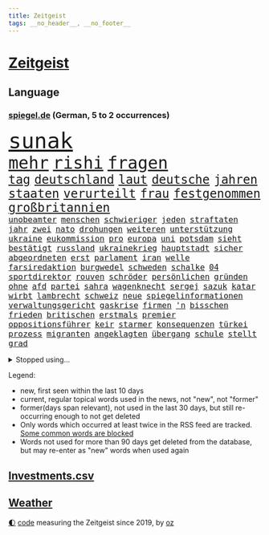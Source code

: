 ```yaml
---
title: Zeitgeist
tags: __no_header__, __no_footer__
---
```


# [Zeitgeist](https://oliz.io/zeitgeist/)

## Language

<h3><a href="https://www.spiegel.de" target="_blank">spiegel.de</a> (German, 5 to 2 occurrences)</h3>
<p style="font-family:monospace">
<span style="font-size:32pt"><a href="news_links.html#sunak" class="current">sunak</a></span>
<br>
<span style="font-size:25pt"><a href="news_links.html#mehr" class="current">mehr</a></span>
<span style="font-size:25pt"><a href="news_links.html#rishi" class="current">rishi</a></span>
<span style="font-size:25pt"><a href="news_links.html#fragen" class="current">fragen</a></span>
<br>
<span style="font-size:18pt"><a href="news_links.html#tag" class="current">tag</a></span>
<span style="font-size:18pt"><a href="news_links.html#deutschland" class="current">deutschland</a></span>
<span style="font-size:18pt"><a href="news_links.html#laut" class="current">laut</a></span>
<span style="font-size:18pt"><a href="news_links.html#deutsche" class="current">deutsche</a></span>
<span style="font-size:18pt"><a href="news_links.html#jahren" class="current">jahren</a></span>
<span style="font-size:18pt"><a href="news_links.html#staaten" class="current">staaten</a></span>
<span style="font-size:18pt"><a href="news_links.html#verurteilt" class="current">verurteilt</a></span>
<span style="font-size:18pt"><a href="news_links.html#frau" class="current">frau</a></span>
<span style="font-size:18pt"><a href="news_links.html#festgenommen" class="current">festgenommen</a></span>
<span style="font-size:18pt"><a href="news_links.html#großbritannien" class="current">großbritannien</a></span>
<br>
<span style="font-size:12pt"><a href="news_links.html#unobeamter" class="new">unobeamter</a></span>
<span style="font-size:12pt"><a href="news_links.html#menschen" class="current">menschen</a></span>
<span style="font-size:12pt"><a href="news_links.html#schwieriger" class="current">schwieriger</a></span>
<span style="font-size:12pt"><a href="news_links.html#jeden" class="current">jeden</a></span>
<span style="font-size:12pt"><a href="news_links.html#straftaten" class="current">straftaten</a></span>
<span style="font-size:12pt"><a href="news_links.html#jahr" class="current">jahr</a></span>
<span style="font-size:12pt"><a href="news_links.html#zwei" class="current">zwei</a></span>
<span style="font-size:12pt"><a href="news_links.html#nato" class="current">nato</a></span>
<span style="font-size:12pt"><a href="news_links.html#drohungen" class="current">drohungen</a></span>
<span style="font-size:12pt"><a href="news_links.html#weiteren" class="current">weiteren</a></span>
<span style="font-size:12pt"><a href="news_links.html#unterstützung" class="current">unterstützung</a></span>
<span style="font-size:12pt"><a href="news_links.html#ukraine" class="current">ukraine</a></span>
<span style="font-size:12pt"><a href="news_links.html#eukommission" class="current">eukommission</a></span>
<span style="font-size:12pt"><a href="news_links.html#pro" class="current">pro</a></span>
<span style="font-size:12pt"><a href="news_links.html#europa" class="current">europa</a></span>
<span style="font-size:12pt"><a href="news_links.html#uni" class="current">uni</a></span>
<span style="font-size:12pt"><a href="news_links.html#potsdam" class="current">potsdam</a></span>
<span style="font-size:12pt"><a href="news_links.html#sieht" class="current">sieht</a></span>
<span style="font-size:12pt"><a href="news_links.html#bestätigt" class="current">bestätigt</a></span>
<span style="font-size:12pt"><a href="news_links.html#russland" class="current">russland</a></span>
<span style="font-size:12pt"><a href="news_links.html#ukrainekrieg" class="current">ukrainekrieg</a></span>
<span style="font-size:12pt"><a href="news_links.html#hauptstadt" class="current">hauptstadt</a></span>
<span style="font-size:12pt"><a href="news_links.html#sicher" class="current">sicher</a></span>
<span style="font-size:12pt"><a href="news_links.html#abgeordneten" class="current">abgeordneten</a></span>
<span style="font-size:12pt"><a href="news_links.html#erst" class="current">erst</a></span>
<span style="font-size:12pt"><a href="news_links.html#parlament" class="current">parlament</a></span>
<span style="font-size:12pt"><a href="news_links.html#iran" class="current">iran</a></span>
<span style="font-size:12pt"><a href="news_links.html#welle" class="current">welle</a></span>
<span style="font-size:12pt"><a href="news_links.html#farsiredaktion" class="new">farsiredaktion</a></span>
<span style="font-size:12pt"><a href="news_links.html#burgwedel" class="new">burgwedel</a></span>
<span style="font-size:12pt"><a href="news_links.html#schweden" class="current">schweden</a></span>
<span style="font-size:12pt"><a href="news_links.html#schalke" class="current">schalke</a></span>
<span style="font-size:12pt"><a href="news_links.html#04" class="current">04</a></span>
<span style="font-size:12pt"><a href="news_links.html#sportdirektor" class="current">sportdirektor</a></span>
<span style="font-size:12pt"><a href="news_links.html#rouven" class="new">rouven</a></span>
<span style="font-size:12pt"><a href="news_links.html#schröder" class="current">schröder</a></span>
<span style="font-size:12pt"><a href="news_links.html#persönlichen" class="current">persönlichen</a></span>
<span style="font-size:12pt"><a href="news_links.html#gründen" class="current">gründen</a></span>
<span style="font-size:12pt"><a href="news_links.html#ohne" class="current">ohne</a></span>
<span style="font-size:12pt"><a href="news_links.html#afd" class="current">afd</a></span>
<span style="font-size:12pt"><a href="news_links.html#partei" class="current">partei</a></span>
<span style="font-size:12pt"><a href="news_links.html#sahra" class="current">sahra</a></span>
<span style="font-size:12pt"><a href="news_links.html#wagenknecht" class="current">wagenknecht</a></span>
<span style="font-size:12pt"><a href="news_links.html#sergej" class="current">sergej</a></span>
<span style="font-size:12pt"><a href="news_links.html#sazuk" class="new">sazuk</a></span>
<span style="font-size:12pt"><a href="news_links.html#katar" class="current">katar</a></span>
<span style="font-size:12pt"><a href="news_links.html#wirbt" class="current">wirbt</a></span>
<span style="font-size:12pt"><a href="news_links.html#lambrecht" class="current">lambrecht</a></span>
<span style="font-size:12pt"><a href="news_links.html#schweiz" class="current">schweiz</a></span>
<span style="font-size:12pt"><a href="news_links.html#neue" class="current">neue</a></span>
<span style="font-size:12pt"><a href="news_links.html#spiegelinformationen" class="current">spiegelinformationen</a></span>
<span style="font-size:12pt"><a href="news_links.html#verwaltungsgericht" class="current">verwaltungsgericht</a></span>
<span style="font-size:12pt"><a href="news_links.html#gaskrise" class="current">gaskrise</a></span>
<span style="font-size:12pt"><a href="news_links.html#firmen" class="current">firmen</a></span>
<span style="font-size:12pt"><a href="news_links.html#'n" class="new">'n</a></span>
<span style="font-size:12pt"><a href="news_links.html#bisschen" class="current">bisschen</a></span>
<span style="font-size:12pt"><a href="news_links.html#frieden" class="current">frieden</a></span>
<span style="font-size:12pt"><a href="news_links.html#britischen" class="current">britischen</a></span>
<span style="font-size:12pt"><a href="news_links.html#erstmals" class="current">erstmals</a></span>
<span style="font-size:12pt"><a href="news_links.html#premier" class="current">premier</a></span>
<span style="font-size:12pt"><a href="news_links.html#oppositionsführer" class="current">oppositionsführer</a></span>
<span style="font-size:12pt"><a href="news_links.html#keir" class="new">keir</a></span>
<span style="font-size:12pt"><a href="news_links.html#starmer" class="new">starmer</a></span>
<span style="font-size:12pt"><a href="news_links.html#konsequenzen" class="current">konsequenzen</a></span>
<span style="font-size:12pt"><a href="news_links.html#türkei" class="current">türkei</a></span>
<span style="font-size:12pt"><a href="news_links.html#prozess" class="current">prozess</a></span>
<span style="font-size:12pt"><a href="news_links.html#migranten" class="current">migranten</a></span>
<span style="font-size:12pt"><a href="news_links.html#angeklagten" class="current">angeklagten</a></span>
<span style="font-size:12pt"><a href="news_links.html#übergang" class="new">übergang</a></span>
<span style="font-size:12pt"><a href="news_links.html#schule" class="current">schule</a></span>
<span style="font-size:12pt"><a href="news_links.html#stellt" class="current">stellt</a></span>
<span style="font-size:12pt"><a href="news_links.html#grad" class="current">grad</a></span>
</p>
<details>
<summary>Stopped using...</summary>
<p class="former" style="font-size:12pt">
anwohner(735) auftakt(734) israelische(734) wichtigste(734) digitalisierung(733) netzwerken(733) scheinen(733) abschied(732) aktien(732) korruption(732) verluste(732) amerikanische(731) berühmt(731) kurzarbeit(731) summe(731) awards(730) feierte(730) galt(730) gerechtigkeit(730) leipziger(730) phase(730) umfeld(730) nahverkehr(729) richten(729) untersuchungshaft(729) verabschiedet(729) verlust(729) weißen(729) 400(728) anderes(728) ausgesprochen(728) beobachtet(728) brexit(728) diskussion(728) legendären(728) sachsenanhalt(728) vermögen(728) zahlreichen(728) 2000(727) auswahl(727) becker(727) bilden(727) bildern(727) enorm(727) fort(727) kaputt(727) klimaneutral(727) landesregierung(727) lobt(727) persönliche(727) schatten(727) spdpolitikerin(727) verdachts(727) verstärken(727) bloß(726) fließt(726) flugzeuge(726) konzerne(726) pflege(726) rechtsextremismus(726) asche(725) demonstriert(725) dreimal(725) endgültig(725) erfolgreiche(725) gereist(725) hubschrauber(725) impfung(725) infektion(725) internationaler(725) investoren(725) jedenfalls(725) meinungsfreiheit(725) name(725) rettungskräfte(725) schwester(725) simon(725) spätestens(725) usschauspielerin(725) wirken(725) brandenburg(724) einziehen(724) gefährlicher(724) hinterher(724) maß(724) märchen(724) rafael(724) themen(724) ungarns(724) wehren(724) bekanntesten(723) bot(723) eingereicht(723) gebrochen(723) gestoßen(723) hund(723) höchststand(723) radsport(723) richtige(723) schnelltests(723) wechseln(723) zuversicht(723) einstigen(722) endspiel(722) erneuten(722) ersetzen(722) gesprächen(722) trennung(722) umweltministerin(722) unterstützer(722) abgehört(721) altes(721) cartoons(721) julian(721) körperverletzung(721) nahen(721) schwangere(721) untersuchen(721) verdächtigt(721) verpassen(721) wolle(721) 130(720) beschließen(720) coronapolitik(720) entsetzen(720) premiere(720) staats(720) tokio(720) ton(720) virologen(720) weitergegeben(720) werke(720) 3000(719) abgebrochen(719) eskalieren(719) gegenteil(719) symptome(719) unbedingt(719) berater(718) berät(718) gehandelt(718) kilometern(718) mitteln(718) olympische(718) teenager(718) verbessert(716) trainiert(715) wochenlang(715) auftreten(714) gerechnet(714) verstößt(714) verteidigen(714) gabriel(713) verlauf(713) weite(713) zusammenstoß(713) echten(712) motor(712) tennis(712) gemeinsames(711) konsum(711) schnitt(711) sehnsucht(711) wind(711) erderwärmung(710) pflegekräfte(710) brach(709) genehmigung(709) rechtzeitig(709) springen(709) ereignisse(708) hunger(708) spaß(708) bob(707) landesweit(707) rasen(707) sachsens(707) sage(707) spanische(707) tennisprofi(707) verwickelt(707) meines(706) müsste(706) strengen(706) landet(705) schockiert(705) auflagen(703) begrüßt(703) februar(703) ringen(702) apps(701) bier(701) wendet(701) abstieg(700) automatisch(699) benötigen(697) schaut(697) halbe(696) insolvenz(696) erstochen(694) rang(693) finanzielle(692) startete(692) tisch(691) schwung(690) sarah(689) schmerz(689) kleinkind(688) foto(685) staatlichen(685) sogenannten(682) zeitung(682) impfpflicht(680) erfolgreichen(679) gesetzlichen(672) aktionen(666) quadratmeter(665) reihen(664) last(658) ärmelkanal(656) motivation(643) heidelberg(642) londons(642) berichtete(638) übers(634) iv(622) verleumdung(609) vormarsch(605) ausstellung(600) 5000(595) verlusten(591) neuanfang(587) fluggesellschaft(582) elfjährigen(567) strebt(565) erschoss(563) reue(556) fonds(541) 250(536) werte(536) erschüttern(528) fußballnationalmannschaft(525) japanischen(519) komme(519) reichtum(519) lediglich(514) holz(511) tennisstar(501) waldbrände(499) felix(494) gefilmt(494) aachen(490) gesichtet(484) argument(483) schwäche(481) bezichtigt(479) wenigsten(476) traditionelle(474) bauern(472) kleidung(472) belastung(470) brannte(470) fotografen(469) terroranschlag(469) staatschefs(468) hollywoodstar(466) parteispitze(466) morgens(463) erlag(462) grundsätzlich(458) cup(456) australischen(452) partnerschaft(451) auszeit(448) sorgten(443) bedankt(442) zögert(442) beides(441) dominieren(440) fällig(438) technischen(437) erweisen(425) höchstwert(423) umkämpften(416) jahrzehnt(410) löschen(409) flüchtende(404) vorhang(404) scholz'(403) nachmittag(399) harris(398) landwirte(398) gewohnt(397) lutz(393) agiert(392) verbündeten(392) world(392) 22jährige(390) gesetzesänderung(390) wachsende(390) operationen(389) minderheiten(387) getöteten(386) gewandt(384) royals(384) angeschlossen(378) ostdeutschen(376) radikalen(376) wertet(376) arten(374) infektionsschutzgesetz(374) bekräftigt(371) kremlsprecher(371) schränkt(370) abhängigkeit(369) exportiert(368) krankenkassen(364) vorsitz(364) abkommen(363) vermitteln(362) knappheit(359) gedrängt(357) einander(356) siebten(356) kälte(350) leise(350) rotterdam(350) argumenten(349) plastikmüll(349) eingefroren(346) ansicht(345) scherz(345) ungewöhnliche(344) magazin(343) perspektive(343) booster(342) vorzugehen(342) benutzt(339) hals(339) stadtteil(334) sekunde(333) bekannteste(331) eindringlichen(325) kürzer(325) lärm(321) schienen(320) technischer(319) pech(315) otto(314) laura(313) beteiligte(312) bundesfinanzminister(310) waffenruhe(310) unogeneralsekretär(309) auseinandersetzungen(308) positiver(306) nordirak(305) wmteilnahme(305) menschenrechtslage(304) erwiesen(302) pink(302) lehrerinnen(301) verteuert(299) überlebten(296) altkanzler(295) senden(294) begleiter(290) gottesdienst(290) gedenkt(288) möchten(288) bundesinnenministerin(287) südpazifik(287) bafög(286) nadal(286) jeweils(284) oscars(284) bredouille(282) gefechte(281) heikel(281) betrachtet(278) systematisch(278) bijan(277) djirsarai(277) wahnsinn(277) match(272) 2500(271) juristischen(270) lemke(268) steffi(268) städtetag(268) verringern(268) zahlreicher(268) pelé(267) großbrand(266) ausgeschieden(263) geschenk(261) kümmert(261) wandern(260) geklagt(259) getragen(257) teppich(254) vergleichsweise(253) krankheiten(251) royal(251) emotionalen(250) lawrow(249) afrikanischen(248) braut(248) klingen(248) strände(245) cyberattacken(244) umfragen(244) great(239) unwetter(239) einmalige(238) verwaltung(238) mut(237) pausen(236) gestrandet(235) behauptete(234) kylian(234) mbappé(234) beckham(232) mohammed(231) norwegischer(231) 1982(229) schlägen(228) we(228) samt(227) bürokratie(226) leak(226) 17jährige(225) begleiten(225) aufhebung(223) sklaverei(220) neunten(219) jennifer(218) km/h(218) schwarzmeerflotte(218) gegendemonstranten(217) südamerika(217) bomben(214) drohten(212) stopfen(212) ausweitung(210) verbrauchern(210) maskendeals(209) örtlichen(209) mobil(208) schmerzen(208) vereinbaren(208) ausfällen(207) erdöl(207) kurse(207) sicherheitsinteressen(207) sondervermögen(207) finnische(206) mutige(206) ausgang(205) baustelle(205) mariupol(205) messerangriff(205) heben(204) instrumentalisiert(204) applaus(203) marathon(203) söhne(203) verliehen(203) niedergestochen(199) belgrad(197) ständige(197) typ(197) 25jähriger(195) dylan(195) embargo(195) verteidigte(195) oligarch(193) geschäftsleute(192) villen(192) flossen(191) unsicherheit(191) gelassenheit(190) weizen(190) beispiele(189) kadaver(188) überlebenden(188) bewertung(187) spürt(187) flüssiggas(186) house(186) talent(186) kalt(185) tegernsee(185) bestreiten(183) boxen(182) verweis(182) auslösen(181) bezeichnen(180) energieminister(180) 48(179) aufgeführt(179) feiernder(179) kriegsführung(179) beschuldigen(178) erhalt(178) fernen(178) heike(178) motto(177) basketballer(176) landwirt(176) öpnv(176) irrtümer(175) registrierte(175) speichern(175) zusätzlich(175) besichtigen(174) finanzchef(174) beigelegt(173) germania(171) lauterbachs(171) mandat(171) ufer(171) impfkommission(170) markiert(170) täters(170) aserbaidschan(169) butscha(169) gewalttaten(169) jack(169) vergewaltigungen(169) behoben(168) bafögreform(167) energiemanager(166) toxische(166) besetzen(165) islamist(165) steuersenkung(165) warteten(165) pelosi(164) bebt(162) menschenhandel(162) billigen(161) iserlohn(161) joker(161) morden(161) besuchte(160) taifun(160) jahrhundertflut(159) mars(159) punks(159) iaea(158) nagelsmann(157) dieb(156) gekürzt(156) gepäck(155) kopenhagen(155) umstände(155) pogba(154) explodierenden(152) ringtausch(152) würdigt(151) gaza(150) 84(149) lesung(148) stiehlt(148) verbliebenen(148) nachnamen(147) schrecklich(147) skulpturen(146) unbewohnbar(146) ac(145) bäcker(145) herausgekommen(145) isoliert(145) mobbing(145) 14jährigen(143) carlo(143) droge(143) mordfall(142) basketball(141) volksfest(140) demselben(139) dubiose(139) homosexuelle(139) ifoumfrage(139) bedingung(138) billigticket(138) dinner(138) europameister(138) prüfer(138) verhaftungen(138) computer(137) homosexuellen(137) massivem(137) objekte(137) rügen(137) öllieferungen(137) brennende(136) sylt(136) waggons(136) verwenden(135) anwesen(134) ausgezahlt(134) besitzt(134) budget(134) familienplanung(134) 16jährigen(133) angeschlagenen(133) brennen(133) mexikaner(133) heimem(132) votum(131) 110(130) anzeige(130) dividende(130) lidl(129) chefs(128) klimaschädlichen(127) provider(127) tierschutz(127) abertausende(126) bedarf(126) lob(126) oberkörper(126) verhaftung(126) 54(125) einreichen(125) kaffee(125) ausgesucht(124) einrichtungsbezogene(124) unantastbar(124) auswerten(122) erfinden(122) jugendlicher(122) rammte(122) verdiente(122) konservativer(121) tschechischen(121) zusammengekommen(121) bluff(120) eingeholt(120) fletcher(120) neunjährige(120) republikanischer(120) risikofaktoren(120) yorks(120) demonstrierten(119) frauenteam(119) zunehmender(118) disney+(117) schweine(117) syriens(116) zurückzuführen(116) absoluter(115) blöße(115) defekt(115) einsätze(115) gerungen(115) gnabry(115) mitgliederversammlung(115) sebastián(115) serge(115) begeisterung(114) henry(114) kaputte(114) nostalgie(114) regenbogenflagge(114) bestellte(113) unwahrscheinlicher(113) verfügen(113) notaufnahme(112) seemanöver(112) christina(111) finde(111) lachen(111) speicherung(111) dfbteam(110) gleiche(110) regionalen(110) shakira(110) homo(109) neuseelands(109) achtjähriger(108) christlichen(108) g7gipfel(107) zweijährigen(107) arbeiteten(106) gouverneurin(106) bergung(105) grenzkontrollen(105) älter(105) angepasst(104) baku(104) fotografinnen(104) golfstaat(104) großartige(102) platziert(102) usmedien(102) vorantreiben(102) fester(101) gottschalk(101) albanien(100) bildungsministerium(100) gegenstand(100) terrormiliz(100) begeht(99) demenz(99) kronprinz(99) rassismusvorwürfe(99) trainingslager(98) wirtschaftsleistung(98) braun(97) pflegeheimen(97) gasversorgers(96) lebensweise(96) zinserhöhungen(96) abschwung(95) eingeweiht(95) tierquälerei(95) unzufriedenheit(95) fdpjustizminister(94) forever(94) freizeit(94) michail(94) vulkanausbruch(94) british(93) fläche(93) militärhistoriker(93) phantom(93) ungleicher(93) ausgebeutet(92) beleuchtet(92) beschlossenen(92) oper(92) personalie(92) schlangen(92) überdenken(92) durchsuchung(91) geht's(91) helmut(91) kohls(91) olympiasieger(91) portugals(91) ratschläge(91) regelt(91) sportgrafik(91) umkämpfte(91) weiterlaufen(91) wertschöpfung(91) abgefedert(90) artillerie(90) bleibe(90) doppel(90) kontroversen(90) marode(90) rettungsaktion(90) abgaben(89) aufstockung(89) ausgedünnt(89) festgenommene(89) indizien(89) problematischen(89) stationen(89) dummheit(88) milliardenverluste(88) minenräumer(88) niedrigsten(88) üppig(88) angestellt(87) hauptsache(87) streikt(87) unvorstellbar(87) usrepublikaner(87) gefechten(86) gelbe(86) hilfskräfte(86) ligarekord(86) abheben(85) streicheln(85) usmilitär(85) flasche(84) gasfirma(84) gedämmt(84) hacktivisten(84) legal(84) 2040(83) anreiz(83) hehl(83) 22jährigen(82) gasimporteure(82) grundstück(82) mordete(82) stadtwerke(82) verpflichten(82) wiedersehen(82) woody(82) erschossenen(81) glücklichen(81) konfisziert(81) ubahnen(81) 151(80) abgebaut(80) bestechung(80) bucht(80) eurechtsstaatsverfahren(80) expertinnen(80) hunderttausender(80) may(80) medizinische(80) staatshilfe(80) kreativ(79) schwede(79) ebikes(78) hartz(78) heizungen(78) klärung(78) stahl(78) verdächtigem(78) verstaatlichen(78) erwarte(77) flüssiggasterminal(77) niedrigeren(77) rauchwolke(77) schusswaffe(77) fdpgeneralsekretär(76) juri(76) kohlekraftwerk(76) niederländerin(76) siedelt(76) unwillen(76) vergleicht(76) achter(75) elektrolkw(75) eurecht(75) gewisse(75) shinzo(75) taxonomie(75) weltbevölkerung(75) angehoben(74) fpö(74) gebete(74) jakob(74) kostspielig(74) neueste(74) quasare(74) ringe(74) teenagern(74) unterstrich(74) baubranche(73) halbinsel(73) installieren(73) kenianer(73) schrumpfenden(73) sexistischen(73) unterkünfte(73) kürzungen(72) siebtes(72) webb(72) weltraumteleskop(72) abteilung(71) challenge(71) freundes(71) gestresst(71) knast(71) leitzins(71) sarg(71) angekündigten(70) gab's(70) gehenden(70) kulturpolitik(70) motorradfahrer(70) spielberg(70) wendete(70) brennstoffzelle(69) frachtflugzeug(69) gefängnissen(69) gesprächsbereit(69) heizkosten(69) hollywoods(69) hortete(69) lewandowskis(69) rezessionsgefahr(69) verwundbar(69) eughurteil(68) fronten(68) hebel(68) schlimmeres(68) tribut(68) verschwendet(68) äußerst(68) abgeräumt(67) bewältigen(67) darling(67) inselstaat(67) raisi(67) selfie(67) verursachen(67) prekären(66) spiegelreporterin(66) strahlung(66) beeilen(65) island(65) annemiek(64) unsägliche(64) vleuten(64) werben(64) 40jährige(63) erstaunliche(63) kleen(63) machtverlust(63) postfaschistische(63) sexkolumnistin(63) übergibt(63) klassen(62) komplikationen(62) parteifreunde(62) scheidenden(62) schwarzmarkt(62) videospiel(62) virginia(62) anand(61) dachten(61) exweltmeister(61) fußballspieler(61) gangster(61) nicholson(61) schuf(61) tücken(61) vorstellbar(61) ambitionen(60) blake(60) elton(60) mitgehen(60) parken(60) rad(60) raumtemperatur(60) stritt(60) weltgrößten(60) sigmar(59) weltweiter(59) ätzt(59) 187(58) solch(58) weggefährten(58) besuchern(57) bundespräsidenten(57) durchzusetzen(57) hannah(57) heidenheim(57) knackt(57) schalten(57) terminen(57) verhöhnt(57) waldbränden(57) zunehmendes(57) abläufe(56) breitensport(56) home(56) schwiegereltern(56) tranken(56) geheimdienstes(55) klimaerwärmung(55) nachsehen(55) saniert(55) selbstbewusstsein(55) späteren(55) stränden(55) tvjournalist(55) 2005(54) globes(54) quatsch(54) to(54) usdemokratin(54) viermaligen(54) angeordnete(53) dunkelsten(53) nominierten(53) preisgeben(53) weggefährte(53) 1993(52) lieferengpässen(52) preisentwicklung(52) wiederholte(52) wogen(52) wolkenkratzer(52) zusammenprall(52) beseitigt(51) faust(51) gerste(51) johann(51) kabinettssitzung(51) raumsonde(51) vorkriegsniveau(51) zugrunde(51) überschuss(51) bach(50) betragen(50) cancel(50) culture(50) einladung(50) erkundet(50) hauptinsel(50) lagerhalle(50) lebenden(50) meeren(50) toiletten(50) amerikanischer(49) kriminalpolizei(49) lehr(49) leitzinserhöhung(49) musikers(49) waters(49) geburtenziffer(48) internetportale(48) nasasonde(48) produzent(48) ritt(48) schnappt(48) tsv(48) flugzeugträger(47) harsche(47) klassische(47) quadratmetern(47) rundfunk(47) uss(47) heutige(46) immens(46) kostenexplosion(46) meiler(46) wohlstands(46) 88(45) absturzstelle(45) atomkraftwerks(45) einstimmig(45) elefanten(45) führungskraft(45) geburten(45) gestank(45) literaturauszeichnung(45) tropen(45) unruhen(45) usrepräsentantenhauses(45) usspitzenpolitikerin(45) berufungsgericht(44) pandemiejahr(44) wahlbeobachter(44) 1300(43) ausgelobt(43) geschlechtergerechtigkeit(43) jordan(43) kernkraft(43) klargestellt(43) täuschen(43) vermögenswerte(43) absprung(42) annahmen(42) beigesetzt(42) eingesammelt(42) rundfunks(42) spiegelcartoonisten(42) spitzenklub(42) tagelangen(42) zeidler(42) angepassten(41) bemerkung(41) heche(41) rudern(41) wiederzubeleben(41) 417(40) beatrice(40) energiequelle(40) gordon(40) handschlag(40) klappen(40) meteoriteneinschlag(40) minimalziel(40) nämlich(40) sensationell(40) tauchten(40) vorigen(40) gorman(39) ringer(39) verlage(39) armenien(38) forschern(38) gaskosten(38) schönberger(38) springreiter(38) toronto(38) glaubte(37) hate(37) neutraler(37) schulsenator(37) symbolischen(37) urlaubstage(37) urnengang(37) antisemitisch(36) atlantik(36) bestimmtes(36) gewähren(36) grundrauschen(36) katerstimmung(36) krisenkommunikation(36) luxusvilla(36) talkshow(36) abendessen(35) coronabooster(35) cumex(35) eriwan(35) europameisterschaften(35) faktor(35) ideologen(35) kickl(35) krisenmodus(35) sofortigen(35) tabellenführung(35) belagerung(34) energieexpertin(34) menschengruppe(34) piste(34) spritztour(34) wunderkind(34) armeniens(33) erforscht(33) gesünder(33) gewerbsmäßigen(33) paradies(33) sicherung(33) todesopfern(33) weitaus(33) wirtschaften(33) filatjew(32) schonungslos(32) transporte(32) 440(31) berechnet(31) berlinfriedrichshain(31) deckelung(31) entstehen(31) gratis(31) krankenwagen(31) amtsstuben(30) archäologen(30) bundesbank(30) kriminalität(30) lehrermangel(30) lou(30) pubs(30) schwieg(30) behindert(29) einsteigen(29) unkompliziert(29) unterwandern(29) 215(28) ausgespart(28) aydemir(28) fallende(28) fatma(28) hinein(28) hörbar(28) remco(28) repariert(28) spieltagen(28) stallone(28) sylvester(28) tonga(28) unterwasservulkans(28) wessen(28) wüstefeld(28) geschönte(27) haltbarkeitsdatum(27) hingenommen(27) neuesten(27) seniorinnen(27) baggern(26) normalisieren(26) gegeneinander(25) mädchens(25) vorfahrt(25) achte(24) faszinierende(24) helsinki(24) pandemiemodus(24) parteiübergreifend(24) wahnvorstellungen(24) zusätzliches(24) instrumentalisieren(23) klartext(23) rundgang(23) terrorverdacht(23) 85jährige(22) bösewicht(22) demonstrative(22) folgenlos(22) missen(22) reeperbahn(22) tvcomeback(22) unterrichtsausfall(22) unterzahl(22) gaslieferstopp(21) kompetent(21) nationalgarde(21) rostocker(21) schafften(21) schwestern(21) spione(21) verhör(21) amanda(20) bezwingen(20) geschäften(20) konten(20) vakzinen(20) basketballem(19) bildungsangebote(19) ehre(19) einzelzeitfahren(19) fiktive(19) omikronimpfstoffe(19) stürmt(19) verstieß(19) auftragsbestand(18) beobachter(18) ergänzen(18) forcieren(18) hauptmann(18) hinweisgeber(18) music(18) selbstvertrauen(18) sportvorstand(18) transportern(18) tweets(18) ungesund(18) wahlkreis(18) wartete(18) 2050(17) blumen(17) börsenkurse(17) dean(17) hessischen(17) militärexperte(17) miserablen(17) nutzern(17) verständigen(17) wasserversorgung(17) beherrscht(16) energielieferanten(16) entschlossenheit(16) fachleuten(16) nervig(16) verschwörungstheorien(16) zugzwang(16) bundeskriminalamt(15) charles’(15) ey(15) frances(15) friert(15) kommunalpolitiker(15) rückblick(15) sanierungsfall(15) streitthema(15) tiafoe(15) verliebt(15) weltberühmt(15) bootsunglück(14) erfindet(14) francisco(14) kremlnähe(14) ronald(14) windsor(14) anwesende(13) auskommen(13) erhärtete(13) filmaufnahmen(13) gasimporteur(13) informatik(13) peinlichen(13) reserve(13) ukrainepolitik(13) verkneifen(13) vng(13) angrenzenden(12) berechnen(12) grenzgebiet(12) hauptadressat(12) pflichtfach(12) abstimmungen(11) bandenkriminalität(11) befreiten(11) bills(11) buffalo(11) einflussreichsten(11) geklaut(11) legendär(11) nullcovidkurs(11) sozialdemokratische(11) totschlag(11) verstorbene(11)
</p>
</details>
<p>Legend:
<ul>
<li><span class="new">new</span>, first seen within the last 10 days</li>
<li><span class="current">current</span>, regular topical words used in the news, not "new", not "former"</li>
<li><span class="former">former(days span relevant)</span>, not used in the last 30 days, but still re-occurring enough to not get deleted</li>
<li>Only words which occurred at least twice in the RSS feed are tracked. <a href="language/filters.py">Some common words are blocked</a></li>
<li>Words not used for more than 90 days get deleted from the database, but may re-enter as "new" words when used again</li>
</ul>
</p>

## [Investments](investments.html)[.csv](investments.csv)

## [Weather](weather.html)

<footer>
<a href="javascript:toggleTheme()" class="nav">🌓</a>
<a href="https://github.com/ooz/zeitgeist">code</a> measuring the Zeitgeist since 2019, by <a href="https://oliz.io">oz</a>
</footer>
